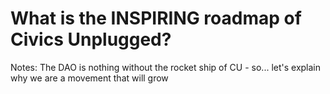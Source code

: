 # What is the INSPIRING roadmap of Civics Unplugged?

Notes: The DAO is nothing without the rocket ship of CU - so... let's explain why we are a movement that will grow